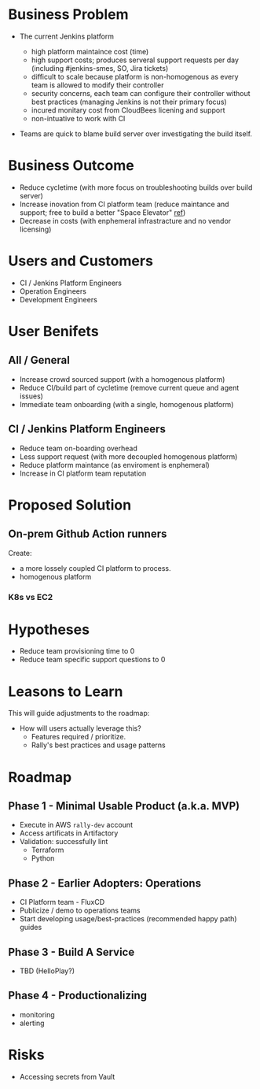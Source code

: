 # Business Problem

 - The current Jenkins platform
	 - high platform maintaince cost (time)
	 - high support costs; produces serveral support requests per day (including #jenkins-smes, SO, Jira tickets)
	 - difficult to scale because platform is non-homogenous as every team is allowed to modify their controller
	 - security concerns, each team can configure their controller without best practices (managing Jenkins is not their primary focus)
	 - incured monitary cost from CloudBees licening and support
	 - non-intuative to work with CI

 - Teams are quick to blame build server over investigating the build itself.
 
# Business Outcome

 - Reduce cycletime (with more focus on troubleshooting builds over build server)
 - Increase inovation from CI platform team (reduce maintance and support; free to build a better "Space Elevator" [ref](https://docs.google.com/presentation/d/17XkhdQtP1ThbOH_C8JYm0Zygsv0bhpPWIjnQX8BMeM4/edit#slide=id.gaad5158c7d_3_244))
 - Decrease in costs  (with enphemeral infrastracture and no vendor licensing)

# Users and Customers

 - CI / Jenkins Platform Engineers
 - Operation Engineers
 - Development Engineers

# User Benifets

## All / General

 - Increase crowd sourced support (with a homogenous platform)
 - Reduce CI/build part of cycletime (remove current queue and agent issues)
 - Immediate team onboarding (with a single, homogenous platform)

## CI / Jenkins Platform Engineers

 - Reduce team on-boarding overhead
 - Less support request (with more decoupled homogenous platform)
 - Reduce platform maintance (as enviroment is enphemeral)
 - Increase in CI platform team reputation

# Proposed Solution

## On-prem Github Action runners

Create:
 - a more lossely coupled CI platform to process.
 - homogenous platform

### K8s vs EC2

# Hypotheses

- Reduce team provisioning time to 0
- Reduce team specific support questions to 0

# Leasons to Learn

This will guide adjustments to the roadmap:

 - How will users actually leverage this?
	 - Features required / prioritize.
	 - Rally's best practices and usage patterns

# Roadmap

## Phase 1 - Minimal Usable Product (a.k.a. MVP)

 - Execute in AWS `rally-dev` account
 - Access artificats in Artifactory
 - Validation: successfully lint
	 - Terraform 
	 - Python

## Phase 2 - Earlier Adopters: Operations

 - CI Platform team - FluxCD
 - Publicize / demo to operations teams
 - Start developing usage/best-practices (recommended happy path) guides

## Phase 3 - Build A Service

 - TBD (HelloPlay?)

## Phase 4 - Productionalizing

 - monitoring
 - alerting

# Risks

 - Accessing secrets from Vault
<!--stackedit_data:
eyJoaXN0b3J5IjpbLTc3NDY5MDcyNSwzMjg1MjcyNzksMjEyND
U3MTgwNiwxMTE3MDgzMTIsMjE0NzE4NDQxMSwxNDk0MjY3NTYx
LC0xMTEyODY2OTQxLC0xNDQyNzc3Njk5LC0xNTI1NzIzMDExXX
0=
-->
